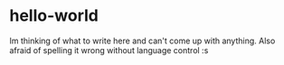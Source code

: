 # hello-world

Im thinking of what to write here and can't come up with anything. Also afraid of spelling it wrong without language control :s
